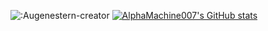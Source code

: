 ![:Augenestern-creator](https://count.getloli.com/get/@:AlphaMachine007)
[![AlphaMachine007's GitHub stats](https://github-readme-stats.vercel.app/api?username=AlphaMachine007)](https://github.com/anuraghazra/github-readme-stats)
